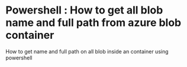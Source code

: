 # Powershell : How to get all blob name and full path from azure blob container
How to get name and full path on all blob inside an container using powershell
